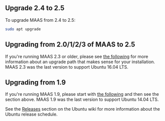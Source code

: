 ## Upgrade 2.4 to 2.5

To upgrade MAAS from 2.4 to 2.5:

``` bash
sudo apt upgrade
```

## Upgrading from 2.0/1/2/3 of MAAS to 2.5

If you're running MAAS 2.3 or older, please see [the following](installconfig-upgrade-postgres.md) for more information about an upgrade path that makes sense for your installation. MAAS 2.3 was the last version to support Ubuntu 16.04 LTS.

## Upgrading from 1.9

If you're running MAAS 1.9, please start with [the following](installconfig-upgrade-to-2.md) and then see the section above. MAAS 1.9 was the last version to support Ubuntu 14.04 LTS.

See the [Releases](https://wiki.ubuntu.com/Releases) section on the Ubuntu wiki for more information about the Ubuntu release schedule.

<!-- LINKS -->

